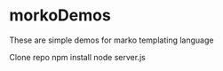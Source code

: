 # morkoDemos
These are simple demos for marko templating language

Clone repo 
npm install 
node server.js
